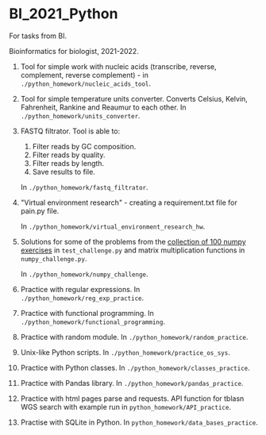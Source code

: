 # BI_2021_Python
For tasks from BI.

Bioinformatics for biologist, 2021-2022.

1. Tool for simple work with nucleic acids (transcribe, reverse, complement, reverse complement) - in `./python_homework/nucleic_acids_tool`.

2. Tool for simple temperature units converter. Сonverts Celsius, Kelvin, Fahrenheit, Rankine and Reaumur to each other. In `./python_homework/units_converter`.

3. FASTQ filtrator. Tool is able to:
    1. Filter reads by GC composition.
    2. Filter reads by quality.
    3. Filter reads by length.
    4. Save results to file.
    
    In `./python_homework/fastq_filtrator`.

4. "Virtual environment research" - creating a requirement.txt file for pain.py file. 

    In `./python_homework/virtual_environment_research_hw`.

5. Solutions for some of the problems from the [collection of 100 numpy exercises](https://github.com/rougier/numpy-100) in `test_challenge.py` and matrix multiplication functions in `numpy_challenge.py`.

    In `./python_homework/numpy_challenge`.

6. Practice with regular expressions. In `./python_homework/reg_exp_practice`.

7. Practice with functional programming. In `./python_homework/functional_programming`.

8. Practice with random module. In `./python_homework/random_practice`.

9.  Unix-like Python scripts. In `./python_homework/practice_os_sys`.

10. Practice with Python classes. In `./python_homework/classes_practice`.

11. Practice with Pandas library. In `./python_homework/pandas_practice`.

12.  Practice with html pages parse and requests. API function for tblasn WGS search with example run in `python_homework/API_practice`.

13. Practise with SQLite in Python. In `python_homework/data_bases_practice`.

